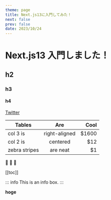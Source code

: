 ```yaml
---
theme: page
title: Next.js13に入門してみた！
next: false
prev: false
date: 2023/10/24
---
```


# Next.js13 入門しました！

## h2

### h3

#### h4

[Twitter](https://twitter.com/Shin_Engineer)

| Tables        |      Are      |  Cool |
| ------------- | :-----------: | ----: |
| col 3 is      | right-aligned | $1600 |
| col 2 is      |   centered    |   $12 |
| zebra stripes |   are neat    |    $1 |

:tada: :100: :rice:

[[toc]]

::: info
This is an info box.
:::

**hoge**
